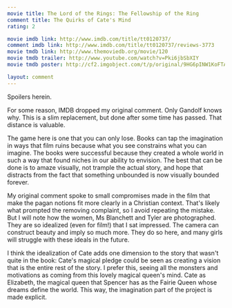 ```yaml
---
movie title: The Lord of the Rings: The Fellowship of the Ring
comment title: The Quirks of Cate's Mind
rating: 2

movie imdb link: http://www.imdb.com/title/tt0120737/
comment imdb link: http://www.imdb.com/title/tt0120737/reviews-3773
movie tmdb link: http://www.themoviedb.org/movie/120
movie tmdb trailer: http://www.youtube.com/watch?v=Pki6jbSbXIY
movie tmdb poster: http://cf2.imgobject.com/t/p/original/9HG6pINW1KoFTAKY3LdybkoOKAm.jpg

layout: comment
---
```


Spoilers herein.

For some reason, IMDB dropped my original comment. Only Gandolf knows why. This is a slim replacement, but done after some time has passed. That distance is valuable.

The game here is one that you can only lose. Books can tap the imagination in ways that film ruins because what you see constrains what you can imagine. The books were successful because they created a whole world in such a way that found niches in our ability to envision. The best that can be done is to amaze visually, not trample the actual story, and hope that distracts from the fact that something unbounded is now visually bounded forever.

My original comment spoke to small compromises made in the film that make the pagan notions fit more clearly in a Christian context. That's likely what prompted the removing complaint, so I avoid repeating the mistake. But I will note how the women, Ms Blanchett and Tyler are photographed. They are so idealized (even for film!) that I sat impressed. The camera can construct beauty and imply so much more. They do so here, and many girls will struggle with these ideals in the future.

I think the idealization of Cate adds one dimension to the story that wasn't quite in the book: Cate's magical pledge could be seen as creating a vision that is the entire rest of the story. I prefer this, seeing all the monsters and motivations as coming from this lovely magical queen's mind. Cate as Elizabeth, the magical queen that Spencer has as the Fairie Queen whose dreams define the world. This way, the imagination part of the project is made explicit.